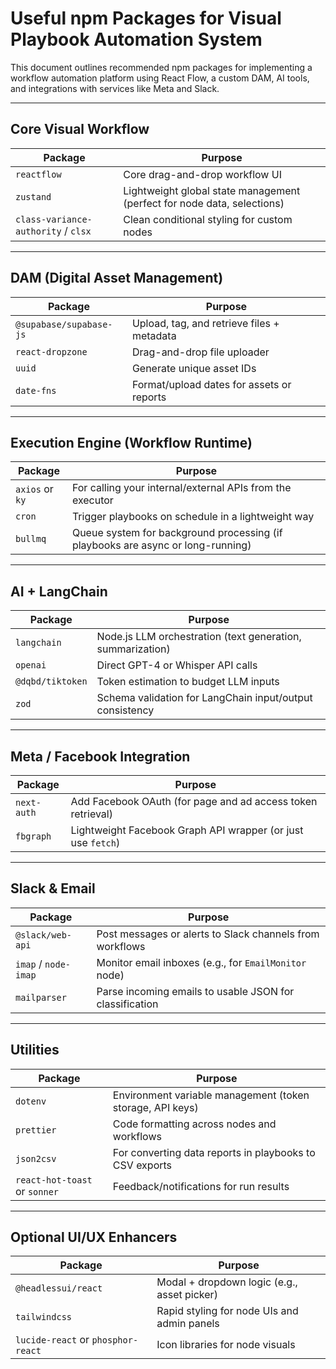 
# Useful npm Packages for Visual Playbook Automation System

This document outlines recommended npm packages for implementing a workflow automation platform using React Flow, a custom DAM, AI tools, and integrations with services like Meta and Slack.

---

## Core Visual Workflow

| Package | Purpose |
|--------|---------|
| `reactflow` | Core drag-and-drop workflow UI |
| `zustand` | Lightweight global state management (perfect for node data, selections) |
| `class-variance-authority` / `clsx` | Clean conditional styling for custom nodes |

---

## DAM (Digital Asset Management)

| Package | Purpose |
|--------|---------|
| `@supabase/supabase-js` | Upload, tag, and retrieve files + metadata |
| `react-dropzone` | Drag-and-drop file uploader |
| `uuid` | Generate unique asset IDs |
| `date-fns` | Format/upload dates for assets or reports |

---

## Execution Engine (Workflow Runtime)

| Package | Purpose |
|--------|---------|
| `axios` or `ky` | For calling your internal/external APIs from the executor |
| `cron` | Trigger playbooks on schedule in a lightweight way |
| `bullmq` | Queue system for background processing (if playbooks are async or long-running) |

---

## AI + LangChain

| Package | Purpose |
|--------|---------|
| `langchain` | Node.js LLM orchestration (text generation, summarization) |
| `openai` | Direct GPT-4 or Whisper API calls |
| `@dqbd/tiktoken` | Token estimation to budget LLM inputs |
| `zod` | Schema validation for LangChain input/output consistency |

---

## Meta / Facebook Integration

| Package | Purpose |
|--------|---------|
| `next-auth` | Add Facebook OAuth (for page and ad access token retrieval) |
| `fbgraph` | Lightweight Facebook Graph API wrapper (or just use `fetch`) |

---

## Slack & Email

| Package | Purpose |
|--------|---------|
| `@slack/web-api` | Post messages or alerts to Slack channels from workflows |
| `imap` / `node-imap` | Monitor email inboxes (e.g., for `EmailMonitor` node) |
| `mailparser` | Parse incoming emails to usable JSON for classification |

---

## Utilities

| Package | Purpose |
|--------|---------|
| `dotenv` | Environment variable management (token storage, API keys) |
| `prettier` | Code formatting across nodes and workflows |
| `json2csv` | For converting data reports in playbooks to CSV exports |
| `react-hot-toast` or `sonner` | Feedback/notifications for run results |

---

## Optional UI/UX Enhancers

| Package | Purpose |
|--------|---------|
| `@headlessui/react` | Modal + dropdown logic (e.g., asset picker) |
| `tailwindcss` | Rapid styling for node UIs and admin panels |
| `lucide-react` or `phosphor-react` | Icon libraries for node visuals |
